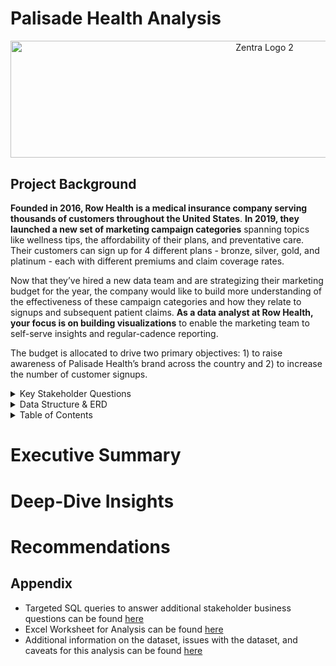 # Palisade Health Analysis 
<p align="center">
  <img src="https://github.com/user-attachments/assets/b92f025a-c922-4cf1-813e-b66b14fc8287" alt="Zentra Logo 2" width="797" height="187.5">
</p>

## Project Background

**Founded in 2016, Row Health is a medical insurance company serving thousands of customers throughout the United States**. **In 2019, they launched a new set of marketing campaign categories** spanning topics like wellness tips, the affordability of their plans, and preventative care. Their customers can sign up for 4 different plans - bronze, silver, gold, and platinum - each with different premiums and claim coverage rates. 

Now that they’ve hired a new data team and are strategizing their marketing budget for the year, the company would like to build more understanding of the effectiveness of these campaign categories and how they relate to signups and subsequent patient claims. **As a data analyst at Row Health, your focus is on building visualizations** to enable the marketing team to self-serve insights and regular-cadence reporting.

The budget is allocated to drive two primary objectives: 1) to raise awareness of Palisade Health’s brand across the country and 2) to increase the number of customer signups.


<details>
<summary>Key Stakeholder Questions</summary>

<br> 


</details>

<details>
<summary>Data Structure & ERD</summary>

<br>

Palisade Health's database structure consists of four tables: customers, campaigns, and claims, providing information about campaign performance, customer demographics, and claims

![Zentra_ERD_Diagram](https://github.com/user-attachments/assets/6403cb76-4e75-45d6-907b-a645d0343c4e)

</details>

<details>
<summary>Table of Contents</summary>

<br>

- [Executive Summary](#executive-summary)
- [Deep-Dive Insights](#deep-dive-insights)
  - [Historical Trends](#historical-trends)
  - [Seasonal Trends](#seasonal-trends)
  - [Product Trends](#product-trends)
  - [Geographical Trends](#geographical-trends)
  - [Loyalty Program](#loyalty-program)
  - [Refund Trends](#refund-trends)
- [Recommendations](#recommendations)
- [Appendix](#appendix)

</details>

# Executive Summary


# Deep-Dive Insights



# Recommendations




## Appendix
- Targeted SQL queries to answer additional stakeholder business questions can be found [here](SQL/Zentra_analysis.sql)
- Excel Worksheet for Analysis can be found [here]( https://docs.google.com/spreadsheets/d/1oUWcUQlAubkgnlYSnAVJSMDaP9Kip4g0/edit?usp=drive_link&ouid=108471887536222639083&rtpof=true&sd=true)
- Additional information on the dataset, issues with the dataset, and caveats for this analysis can be found [here](Zentra%20Dataset%20Summary,%20Issues,%20&%20Caveats.pdf)

